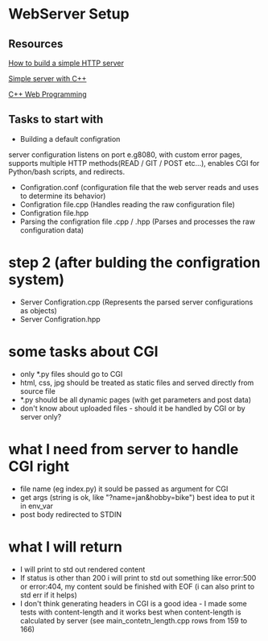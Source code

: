# WebServer Setup
## Resources 

[How to build a simple HTTP server](https://medium.com/from-the-scratch/http-server-what-do-you-need-to-know-to-build-a-simple-http-server-from-scratch-d1ef8945e4fa)

[Simple server with C++](https://ncona.com/2019/04/building-a-simple-server-with-cpp/)

[C++ Web Programming](https://www.tutorialspoint.com/cplusplus/cpp_web_programming.htm)

## Tasks to start with 
* Building a default configration 
</p>server configuration listens on port e.g8080, with custom error pages, supports multiple HTTP methods(READ / GIT / POST etc...), enables CGI for Python/bash scripts, and redirects.</p>

* Configration.conf  (configuration file that the web server reads and uses to determine its behavior)
* Configration file.cpp (Handles reading the raw configuration file)
* Configration file.hpp
* Parsing the configration file .cpp / .hpp (Parses and processes the raw configuration data)

# step 2 (after bulding the configration system)
* Server Configration.cpp (Represents the parsed server configurations as objects)
* Server Configration.hpp

# some tasks about CGI
* only *.py files should go to CGI
* html, css, jpg should be treated as static files and served directly from source file
* *.py should be all dynamic pages (with get parameters and post data)
* don't know about uploaded files - should it be handled by CGI or by server only?

# what I need from server to handle CGI right
* file name (eg index.py) it sould be passed as argument for CGI 
* get args (string is ok, like "?name=jan&hobby=bike") best idea to put it in env_var
* post body redirected to STDIN

# what I will return
* I will print to std out rendered content
* If status is other than 200 i will print to std out something like error:500 or error:404, my content sould be finished with EOF (i can also print to std err if it helps)
* I don't think generating headers in  CGI is a good idea - I made some tests with content-length and it works best when content-length is calculated by server (see main_contetn_length.cpp rows from 159 to 166)
